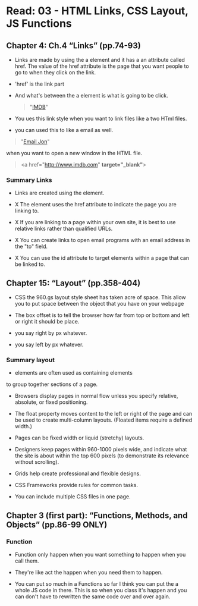 # Read: 03 - HTML Links, CSS Layout, JS Functions

## Chapter 4: Ch.4 “Links” (pp.74-93)

- Links are made by using the a element and it has a an attribute called href. The value of the
  href attribute is the page that
  you want people to go to when
  they click on the link.

- 'href' is the link part

- And what's between the a element is what is going to be click.

  > "<a href="http://www.imdb.com">IMDB</a>"

- You ues this link style when you want to link files like a two HTml files.

- you can used this to like a email as well.

> "<a href="mailto:jon@example.org">Email Jon</a>"

when you want to open a new window in the HTML file.

> <a href="http://www.imdb.com" **target="\_blank"**>

### Summary Links

- Links are created using the <a> element.

- X The <a> element uses the href attribute to indicate
  the page you are linking to.

- X If you are linking to a page within your own site, it is
  best to use relative links rather than qualified URLs.

- X You can create links to open email programs with an
  email address in the "to" field.

- X You can use the id attribute to target elements within
  a page that can be linked to.

## Chapter 15: “Layout” (pp.358-404)

- CSS the 960.gs layout style sheet has taken acre of space. This allow you to put space between the object that you have on your webpage

- The box offset is to tell the browser how far from top or bottom and left or right it should be place.

- you say right by px whatever.

- you say left by px whatever.

### Summary layout

- <div> elements are often used as containing elements
to group together sections of a page.

- Browsers display pages in normal flow unless you
specify relative, absolute, or fixed positioning.

- The float property moves content to the left or right
of the page and can be used to create multi-column
layouts. (Floated items require a defined width.)

- Pages can be fixed width or liquid (stretchy) layouts.

- Designers keep pages within 960-1000 pixels wide,
and indicate what the site is about within the top 600
pixels (to demonstrate its relevance without scrolling).

- Grids help create professional and flexible designs.

- CSS Frameworks provide rules for common tasks.

- You can include multiple CSS files in one page.

## Chapter 3 (first part): “Functions, Methods, and Objects” (pp.86-99 ONLY)

### Function

- Function only happen when you want something to happen when you call them.

- They're like act the happen when you need them to happen.

- You can put so much in a Functions so far I think you can put the a whole JS code in there. This is so when you class it's happen and you can don't have to rewritten the same code over and over  again.
